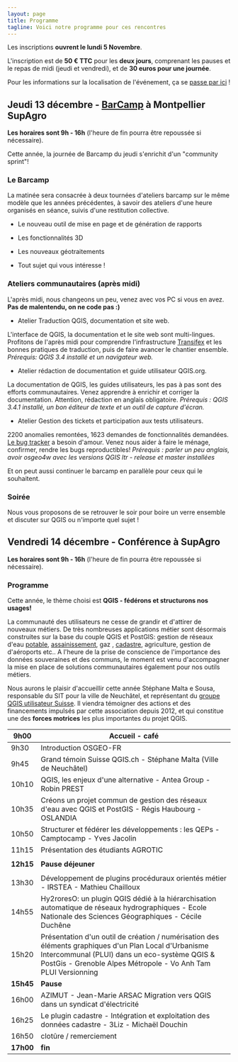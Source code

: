 ```yaml
---
layout: page
title: Programme
tagline: Voici notre programme pour ces rencontres
---
```


<!-- Vous trouverez ici au cours du mois de novembre le programme de ces deux jours.  -->

Les inscriptions **ouvrent le lundi 5 Novembre**.

L'inscription est de **50 € TTC** pour les **deux jours**, comprenant les pauses et le repas de midi (jeudi et vendredi), et de **30 euros pour une journée**.

Pour les informations sur la localisation de l'événement, ça se [passe par ici](z10_localisation.html) !

## Jeudi 13 décembre - [BarCamp](https://fr.wikipedia.org/wiki/BarCamp) à Montpellier SupAgro

**Les horaires sont 9h - 16h** (l'heure de fin pourra être repoussée si nécessaire).

Cette année, la journée de Barcamp du jeudi s'enrichit d'un "community sprint"!

### Le Barcamp 

La matinée sera consacrée à deux tournées d'ateliers barcamp sur le même modèle que les années précédentes, à savoir des ateliers d'une heure organisés en séance, suivis d'une restitution collective.  

* Le nouveau outil de mise en page et de génération de rapports

* Les fonctionnalités 3D 

* Les nouveaux géotraitements

* Tout sujet qui vous intéresse !

### Ateliers communautaires (après midi)

L'après midi, nous changeons un peu, venez avec vos PC si vous en avez. **Pas de malentendu, on ne code pas :)**

* Atelier Traduction QGIS, documentation et site web. 

L'interface de QGIS, la documentation et le site web sont multi-lingues. Profitons de l'après midi pour comprendre l'infrastructure [Transifex](https://www.transifex.com/qgis/QGIS/translate/#fr/qgis-application/149393953?q=translated%3Ano) et les bonnes pratiques de traduction, puis de faire avancer le chantier ensemble.  *Prérequis: QGIS 3.4 installé et un navigateur web.*

* Atelier rédaction de documentation et guide utilisateur QGIS.org. 

La documentation de QGIS, les guides utilisateurs, les pas à pas sont des efforts communautaires. Venez apprendre à enrichir et corriger la documentation. Attention, rédaction en anglais obligatoire. *Prérequis :  QGIS 3.4.1 installé, un bon éditeur de texte et un outil de capture d'écran.* 

* Atelier Gestion des tickets et participation aux tests utilisateurs.

2200 anomalies remontées, 1623 demandes de fonctionnalités demandées. [Le bug tracker](https://issues.qgis.org/) a besoin d'amour. Venez nous aider à faire le ménage, confirmer, rendre les bugs reproductibles! *Prérequis : parler un peu anglais, avoir osgeo4w avec les versions QGIS ltr - release et master installées*

Et on peut aussi continuer le barcamp en parallèle pour ceux qui le souhaitent. 

### Soirée

Nous vous proposons de se retrouver le soir pour boire un verre ensemble et discuter sur QGIS ou n'importe quel sujet ! 


## Vendredi 14 décembre - Conférence à SupAgro

**Les horaires sont 9h - 16h** (l'heure de fin pourra être repoussée si nécessaire).

### Programme

Cette année, le thème choisi est **QGIS - fédérons et structurons nos usages!**

La communauté des utilisateurs ne cesse de grandir et d'attirer de nouveaux métiers. De très nombreuses applications métier sont désormais construites sur la base du couple QGIS et PostGIS:  gestion de réseaux d'eau [potable](http://qwat.org/), [assainissement](https://github.com/QGEP),  gaz ,  [cadastre](https://plugins.qgis.org/plugins/cadastre/), agriculture, gestion de d'aéroports etc.. 
A l'heure de la prise de conscience de l'importance des données souveraines et des communs, le moment est venu d'accompagner la mise en place de solutions communautaires également pour nos outils métiers.

Nous aurons le plaisir d'accueillir cette année Stéphane Malta e Sousa, responsable du SIT pour la ville de Neuchâtel, et représentant du [groupe QGIS utilisateur Suisse](https://www.qgis.ch). Il viendra témoigner des actions et des financements impulsés par cette association depuis 2012, et qui constitue une des **forces motrices** les plus importantes du projet QGIS.


| 9h00      | Accueil - café                                                                                                                                                                                                          |
|-----------|-------------------------------------------------------------------------------------------------------------------------------------------------------------------------------------------------------------------------|
| 9h30      | Introduction OSGEO-FR                                                                                                                                                                                                   |
| 9h45      | Grand témoin Suisse QGIS.ch - Stéphane Malta (Ville de Neuchâtel)                                                                                                                                                       |
| 10h10     | QGIS, les enjeux d'une alternative - Antea Group - Robin PREST                                                                                                                                                          |
| 10h35     | Créons un projet commun de gestion des réseaux d'eau avec QGIS et PostGIS - Régis Haubourg - OSLANDIA                                                                                                                   |
| 10h50     | Structurer et fédérer les développements : les QEPs - Camptocamp - Yves Jacolin                                                                                                                                         |
| 11h15     | Présentation des étudiants AGROTIC                                                                                                                                                                                      |
|           |                                                                                                                                                                                                                         |
| **12h15** | **Pause déjeuner**                                                                                                                                                                                                      |
|           |                                                                                                                                                                                                                         |
| 13h30     | Développement de plugins procéduraux orientés métier - IRSTEA - Mathieu Chailloux                                                                                                                                       |
| 14h55     | Hy2roresO: un plugin QGIS dédié à la hiérarchisation automatique de réseaux hydrographiques - Ecole Nationale des Sciences Géographiques - Cécile Duchêne                                                               |
| 15h20     | Présentation d'un outil de création / numérisation des éléments graphiques d'un Plan Local d'Urbanisme Intercommunal (PLUI) dans un eco-système QGIS & PostGis - Grenoble Alpes Métropole - Vo Anh Tam PLUI Versionning |
| **15h45** | **Pause**                                                                                                                                                                                                               |
| 16h00     | AZIMUT - Jean-Marie ARSAC Migration vers QGIS dans un syndicat d'électricité                                                                                                                                            |
| 16h25     | Le plugin cadastre - Intégration et exploitation des données cadastre - 3Liz - Michaël Douchin                                                                                                                          |
| 16h50     | clotûre / remerciement                                                                                                                                                                                                  |
| **17h00** | **fin**                                                                                                                                                                                                                 |
